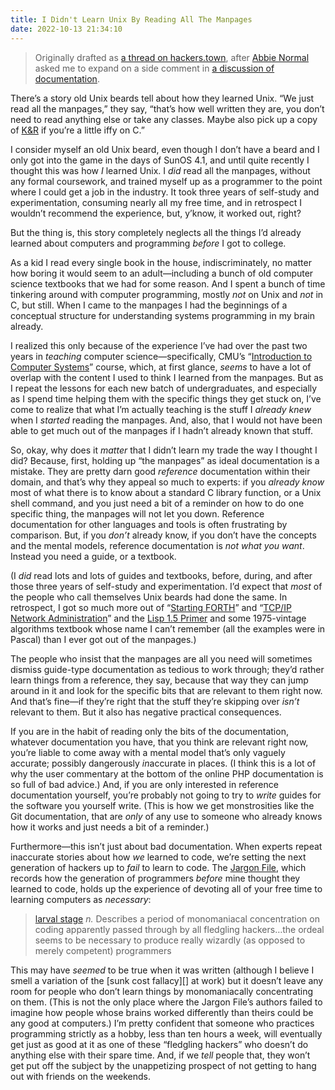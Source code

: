 ```yaml
---
title: I Didn't Learn Unix By Reading All The Manpages
date: 2022-10-13 21:34:10
---
```


> Originally drafted as [a thread on hackers.town][orig-thread],
> after [Abbie Normal][] asked me to expand on a side comment in
> [a discussion of documentation][earlier-thread].

There’s a story old Unix beards tell about how they learned Unix. “We
just read all the manpages,” they say, “that’s how well written they
are, you don’t need to read anything else or take any classes.  Maybe
also pick up a copy of [K&R][] if you’re a little iffy on C.”

I consider myself an old Unix beard, even though I don’t have a beard
and I only got into the game in the days of SunOS 4.1, and until quite
recently I thought this was how _I_ learned Unix.  I _did_ read all
the manpages, without any formal coursework, and trained myself up as
a programmer to the point where I could get a job in the industry.  It
took three years of self-study and experimentation, consuming nearly
all my free time, and in retrospect I wouldn’t recommend the experience,
but, y’know, it worked out, right?

But the thing is, this story completely neglects all the things I’d
already learned about computers and programming _before_ I got to
college.

<!--more-->

As a kid I read every single book in the house, indiscriminately, no
matter how boring it would seem to an adult—including a bunch of old
computer science textbooks that we had for some reason. And I spent a
bunch of time tinkering around with computer programming, mostly _not_
on Unix and _not_ in C, but still. When I came to the manpages I had
the beginnings of a conceptual structure for understanding systems
programming in my brain already.

I realized this only because of the experience I’ve had over the past
two years in _teaching_ computer science—specifically, CMU’s
“[Introduction to Computer Systems][15213]” course, which, at first
glance, _seems_ to have a lot of overlap with the content I used to
think I learned from the manpages.  But as I repeat the lessons for
each new batch of undergraduates, and especially as I spend time
helping them with the specific things they get stuck on, I’ve come to
realize that what I’m actually teaching is the stuff I _already knew_
when I _started_ reading the manpages.  And, also, that I would not
have been able to get much out of the manpages if I hadn’t already
known that stuff.

So, okay, why does it _matter_ that I didn’t learn my trade the way I
thought I did?  Because, first, holding up “the manpages” as ideal
documentation is a mistake.  They are pretty darn good _reference_
documentation within their domain, and that’s why they appeal so much
to experts: if you _already know_ most of what there is to know about
a standard C library function, or a Unix shell command, and you just
need a bit of a reminder on how to do one specific thing, the manpages
will not let you down.  Reference documentation for other languages
and tools is often frustrating by comparison.  But, if you _don’t_
already know, if you don’t have the concepts and the mental models,
reference documentation is _not what you want_.  Instead you need a
guide, or a textbook.

(I _did_ read lots and lots of guides and textbooks, before, during,
and after those three years of self-study and experimentation.  I’d
expect that _most_ of the people who call themselves Unix beards had
done the same.  In retrospect, I got so much more out of “[Starting
FORTH][]” and “[TCP/IP Network Administration][]” and the [Lisp 1.5
Primer][] and some 1975-vintage algorithms textbook whose name I can’t
remember (all the examples were in Pascal) than I ever got out of the
manpages.)

The people who insist that the manpages are all you need will
sometimes dismiss guide-type documentation as tedious to work through;
they’d rather learn things from a reference, they say, because that
way they can jump around in it and look for the specific bits that are
relevant to them right now.  And that’s fine—if they’re right that the
stuff they’re skipping over _isn’t_ relevant to them.  But it also has
negative practical consequences.

If you are in the habit of reading only the bits of the documentation,
whatever documentation you have, that you think are relevant right
now, you’re liable to come away with a mental model that’s only
vaguely accurate; possibly dangerously _in_‌accurate in places.  (I
think this is a lot of why the user commentary at the bottom of the
online PHP documentation is so full of bad advice.)  And, if you are
only interested in reference documentation yourself, you’re probably
not going to try to _write_ guides for the software you yourself
write.  (This is how we get monstrosities like the Git
documentation, that are _only_ of any use to someone who already knows
how it works and just needs a bit of a reminder.)

Furthermore—this isn’t just about bad documentation.  When experts
repeat inaccurate stories about how _we_ learned to code, we’re
setting the next generation of hackers up to _fail_ to learn to code.
The [Jargon File][], which records how the generation of programmers
_before_ mine thought they learned to code, holds up the experience of
devoting all of your free time to learning computers as _necessary_:

> [larval stage][] _n._ Describes a period of monomaniacal
> concentration on coding apparently passed through by all fledgling
> hackers…the ordeal seems to be necessary to produce really wizardly
> (as opposed to merely competent) programmers

This may have _seemed_ to be true when it was written (although I
believe I smell a variation of the [sunk cost fallacy][] at work)
but it doesn’t leave any room for people who don’t learn things by
monomaniacally concentrating on them.  (This is not the only place
where the Jargon File’s authors failed to imagine how people whose
brains worked differently than theirs could be any good at computers.)
I’m pretty confident that someone who practices programming strictly
as a hobby, less than ten hours a week, will eventually get just as
good at it as one of these “fledgling hackers” who doesn’t do anything
else with their spare time.  And, if we _tell_ people that, they won’t
get put off the subject by the unappetizing prospect of not getting to
hang out with friends on the weekends.

[orig-thread]: https://hackers.town/@zwol/108936234680866181
[earlier-thread]: https://hackers.town/@zwol/108861581410003388
[Abbie Normal]: https://floss.social/@abbienormal
[K&R]: https://en.wikipedia.org/wiki/The_C_Programming_Language
[15213]: https://www.cs.cmu.edu/~213/
[Starting FORTH]: https://www.forth.com/starting-forth/
[TCP/IP Network Administration]: https://www.amazon.com/TCP-Network-Administration-OReilly-Networking/dp/0596002971
[Lisp 1.5 Primer]: https://www.softwarepreservation.org/projects/LISP/book/Weismann_LISP1.5_Primer_1967.pdf
[Jargon File]: http://www.catb.org/jargon/html
[larval stage]: http://www.catb.org/jargon/html/L/larval-stage.html
[hazing effect]: https://en.wikipedia.org/wiki/Escalation_of_commitment
